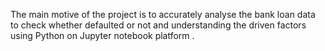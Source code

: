 The main motive of the project is to accurately analyse the bank loan data to check whether defaulted or not and understanding the driven factors using Python on Jupyter notebook platform .
